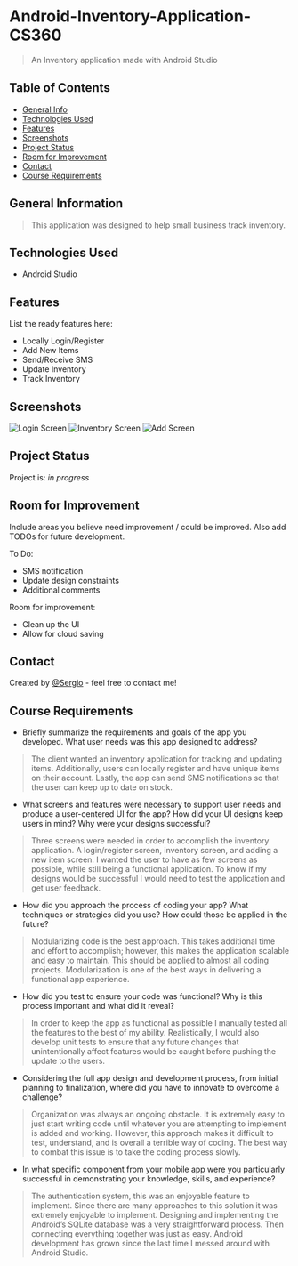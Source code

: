 # Android-Inventory-Application-CS360
> An Inventory application made with Android Studio


## Table of Contents
* [General Info](#general-information)
* [Technologies Used](#technologies-used)
* [Features](#features)
* [Screenshots](#screenshots)
* [Project Status](#project-status)
* [Room for Improvement](#room-for-improvement)
* [Contact](#contact)
* [Course Requirements](#course-requirements)

## General Information
> This application was designed to help small business track inventory.


## Technologies Used
- Android Studio


## Features
List the ready features here:
- Locally Login/Register
- Add New Items
- Send/Receive SMS
- Update Inventory
- Track Inventory


## Screenshots
![Login Screen](./img/login-screen.png)
![Inventory Screen](./img/inventory-screen.png)
![Add Screen](./img/add-screen.png)


## Project Status
Project is: _in progress_


## Room for Improvement
Include areas you believe need improvement / could be improved. Also add TODOs for future development.

To Do:
- SMS notification
- Update design constraints
- Additional comments

Room for improvement:
- Clean up the UI
- Allow for cloud saving


## Contact
Created by [@Sergio](https://www.linkedin.com/in/sergio-passos-809aa114a/) - feel free to contact me!


## Course Requirements
- Briefly summarize the requirements and goals of the app you developed. What user needs was this app designed to address?
> The client wanted an inventory application for tracking and updating items. Additionally, users can locally register and have unique items on their account. Lastly, the app can send SMS notifications so that the user can keep up to date on stock.
- What screens and features were necessary to support user needs and produce a user-centered UI for the app? How did your UI designs keep users in mind? Why were your designs successful?
> Three screens were needed in order to accomplish the inventory application. A login/register screen, inventory screen, and adding a new item screen. I wanted the user to have as few screens as possible, while still being a functional application. To know if my designs would be successful I would need to test the application and get user feedback.
- How did you approach the process of coding your app? What techniques or strategies did you use? How could those be applied in the future?
> Modularizing code is the best approach. This takes additional time and effort to accomplish; however, this makes the application scalable and easy to maintain. This should be applied to almost all coding projects. Modularization is one of the best ways in delivering a functional app experience.
- How did you test to ensure your code was functional? Why is this process important and what did it reveal?
> In order to keep the app as functional as possible I manually tested all the features to the best of my ability. Realistically, I would also develop unit tests to ensure that any future changes that unintentionally affect features would be caught before pushing the update to the users.
- Considering the full app design and development process, from initial planning to finalization, where did you have to innovate to overcome a challenge?
> Organization was always an ongoing obstacle. It is extremely easy to just start writing code until whatever you are attempting to implement is added and working. However, this approach makes it difficult to test, understand, and is overall a terrible way of coding. The best way to combat this issue is to take the coding process slowly.
- In what specific component from your mobile app were you particularly successful in demonstrating your knowledge, skills, and experience?
> The authentication system, this was an enjoyable feature to implement. Since there are many approaches to this solution it was extremely enjoyable to implement. Designing and implementing the Android’s SQLite database was a very straightforward process. Then connecting everything together was just as easy. Android development has grown since the last time I messed around with Android Studio.

